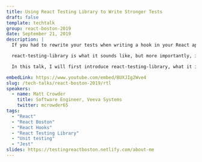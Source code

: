 ```yaml
---
title: Using React Testing Library to Write Stronger Tests
draft: false
template: techtalk
group: react-boston-2019
date: September 21, 2019
description: |
  If you had to rewrite your tests when writing a hook in your React application, then you're writing tests wrong.

  react-testing-library is what it sounds like, but more importantly, it encourages writing tests in the way that your end users will be using your components.

  In this talk, I will first introduce react-testing-library, what it is, what it encourages, and what it does best. I'll then dive into how to effectively test a react component, first a smaller component, then a "larger" component with redux, i18n dependencies, etc., then I will show all of the different APIs that react-testing-library provides, and how to effectively use them. Then, I'll show how to write effective tests across an entire application (writing reusable, effective tests that are not brittle).

embedLink: https://www.youtube.com/embed/BUXJIg2Wve4
slug: /tech-talks/react-boston-2019/rtl
speakers:
  - name: Matt Crowder
    title: Software Engineer, Veeva Systems
    twitter: mcrowder65
tags:
  - "React"
  - "React Boston"
  - "React Hooks"
  - "React Testing Library"
  - "Unit testing"
  - "Jest"
slides: https://testingreactboston.netlify.com/about-me
---
```

